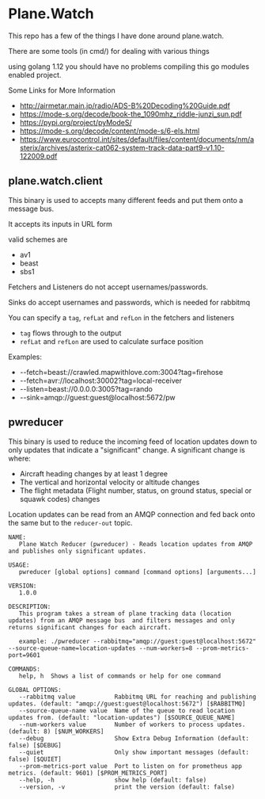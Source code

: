 # Plane.Watch

This repo has a few of the things I have done around plane.watch.

There are some tools (in cmd/) for dealing with various things

using golang 1.12 you should have no problems compiling this go modules
enabled project.



Some Links for More Information

* http://airmetar.main.jp/radio/ADS-B%20Decoding%20Guide.pdf
* https://mode-s.org/decode/book-the_1090mhz_riddle-junzi_sun.pdf
* https://pypi.org/project/pyModeS/
* https://mode-s.org/decode/content/mode-s/6-els.html
* https://www.eurocontrol.int/sites/default/files/content/documents/nm/asterix/archives/asterix-cat062-system-track-data-part9-v1.10-122009.pdf


## plane.watch.client

This binary is used to accepts many different feeds and put them onto a message bus.

It accepts its inputs in URL form

valid schemes are
* av1
* beast
* sbs1

Fetchers and Listeners do not accept usernames/passwords.

Sinks do accept usernames and passwords, which is needed for rabbitmq

You can specify a `tag`, `refLat` and `refLon` in the fetchers and listeners
* `tag` flows through to the output
* `refLat` and `refLon` are used to calculate surface position

Examples:
* --fetch=beast://crawled.mapwithlove.com:3004?tag=firehose
* --fetch=avr://localhost:30002?tag=local-receiver
* --listen=beast://0.0.0.0:3005?tag=rando
* --sink=amqp://guest:guest@localhost:5672/pw

## pwreducer

This binary is used to reduce the incoming feed of location updates down to only updates that indicate a "significant" change. 
A significant change is where:
* Aircraft heading changes by at least 1 degree
* The vertical and horizontal velocity or altitude changes
* The flight metadata (Flight number, status, on ground status, special or squawk codes) changes

Location updates can be read from an AMQP connection and fed back onto the same but to the `reducer-out` topic.

```
NAME:
   Plane Watch Reducer (pwreducer) - Reads location updates from AMQP and publishes only significant updates.

USAGE:
   pwreducer [global options] command [command options] [arguments...]

VERSION:
   1.0.0

DESCRIPTION:
   This program takes a stream of plane tracking data (location updates) from an AMQP message bus  and filters messages and only returns significant changes for each aircraft.

   example: ./pwreducer --rabbitmq="amqp://guest:guest@localhost:5672" --source-queue-name=location-updates --num-workers=8 --prom-metrics-port=9601

COMMANDS:
   help, h  Shows a list of commands or help for one command

GLOBAL OPTIONS:
   --rabbitmq value           Rabbitmq URL for reaching and publishing updates. (default: "amqp://guest:guest@localhost:5672") [$RABBITMQ]
   --source-queue-name value  Name of the queue to read location updates from. (default: "location-updates") [$SOURCE_QUEUE_NAME]
   --num-workers value        Number of workers to process updates. (default: 8) [$NUM_WORKERS]
   --debug                    Show Extra Debug Information (default: false) [$DEBUG]
   --quiet                    Only show important messages (default: false) [$QUIET]
   --prom-metrics-port value  Port to listen on for prometheus app metrics. (default: 9601) [$PROM_METRICS_PORT]
   --help, -h                 show help (default: false)
   --version, -v              print the version (default: false)
```
